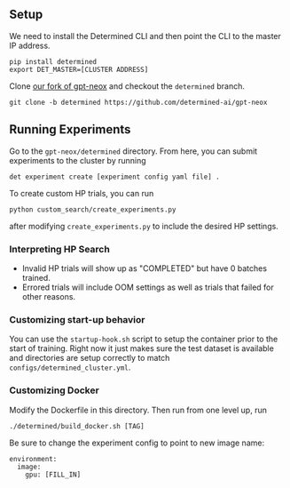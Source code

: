 
## Setup

We need to install the Determined CLI and then point the CLI to the master IP address.

```
pip install determined
export DET_MASTER=[CLUSTER ADDRESS]
```

Clone [our fork of gpt-neox](https://github.com/determined-ai/gpt-neox) and checkout the `determined` branch.
```
git clone -b determined https://github.com/determined-ai/gpt-neox
```

## Running Experiments
Go to the `gpt-neox/determined` directory. From here, you can submit experiments to the cluster by running
```
det experiment create [experiment config yaml file] .
```

To create custom HP trials, you can run
```
python custom_search/create_experiments.py
```
after modifying `create_experiments.py` to include the desired HP settings.

### Interpreting HP Search
- Invalid HP trials will show up as "COMPLETED" but have 0 batches trained.
- Errored trials will include OOM settings as well as trials that failed for other reasons.


### Customizing start-up behavior
You can use the `startup-hook.sh` script to setup the container prior to the start of training.
Right now it just makes sure the test dataset is available and directories are setup correctly to match `configs/determined_cluster.yml`.


### Customizing Docker
Modify the Dockerfile in this directory.  Then run from one level up, run 
```
./determined/build_docker.sh [TAG]
```

Be sure to change the experiment config to point to new image name:
```
environment:
  image:
    gpu: [FILL_IN]
```

